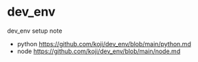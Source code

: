 # dev_env
dev_env setup note


- python https://github.com/koji/dev_env/blob/main/python.md
- node https://github.com/koji/dev_env/blob/main/node.md

